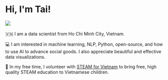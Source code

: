 <h1>Hi, I'm Tai! </h1>  
<a href="#"><img src="https://visitor-badge.glitch.me/badge?page_id=taidnguyen.README.md" /></a>
<!-- <p align="center">
<a href="#"><img src="https://visitor-badge.glitch.me/badge?page_id=taidnguyen.README.md" /></a>
</p> -->
<br></br>
🇻🇳 I am a data scientist from Ho Chi Minh City, Vietnam.

💻 I am interested in machine learning, NLP, Python, open-source, and how to use AI to advance social goods. I also appreciate beautiful and effective data visualizations.

📖 In my free time, I volunteer with [STEAM for Vietnam](https://www.steamforvietnam.org/) to bring free, high quality STEAM education to Vietnamese children.

<!--### Blogs posts-->
<!-- BLOG-POST-LIST:START -->
<!-- BLOG-POST-LIST:END -->

<!--p><img align="left" src="https://github-readme-stats.vercel.app/api/top-langs/?username=taidnguyen&layout=compact" alt="taidnguyen"/></p>

<p>&nbsp;<img align="center" src="https://github-readme-stats.vercel.app/api?username=taidnguyen&show_icons=true" alt="taidnguyen" /></p-->

